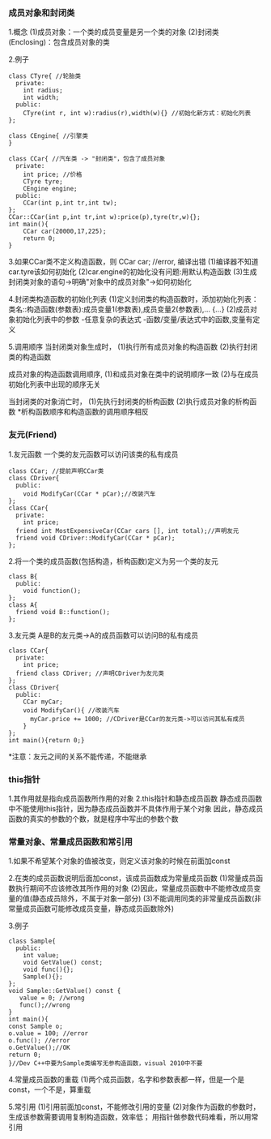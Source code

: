 
### 成员对象和封闭类
1.概念
(1)成员对象：一个类的成员变量是另一个类的对象
(2)封闭类(Enclosing)：包含成员对象的类

2.例子

```
class CTyre{ //轮胎类  
  private:  
    int radius;  
    int width;  
  public: 
    CTyre(int r, int w):radius(r),width(w){} //初始化新方式：初始化列表  
};  
   
class CEngine{ //引擎类  
}   
   
class CCar{ //汽车类 -> "封闭类"，包含了成员对象  
  private:  
    int price; //价格  
    CTyre tyre;  
    CEngine engine;  
  public:  
    CCar(int p,int tr,int tw);  
};  
CCar::CCar(int p,int tr,int w):price(p),tyre(tr,w){};  
int main(){  
    CCar car(20000,17,225);  
    return 0;  
}  
```

3.如果CCar类不定义构造函数，则
CCar car; //error, 编译出错
(1)编译器不知道car.tyre该如何初始化
(2)car.engine的初始化没有问题:用默认构造函数
(3)生成封闭类对象的语句->明确"对象中的成员对象"->如何初始化

4.封闭类构造函数的初始化列表
(1)定义封闭类的构造函数时，添加初始化列表：
类名::构造函数(参数表):成员变量1(参数表),成员变量2(参数表),...
{...}
(2)成员对象初始化列表中的参数
-任意复杂的表达式
-函数/变量/表达式中的函数,变量有定义

5.调用顺序
当封闭类对象生成时，
(1)执行所有成员对象的构造函数
(2)执行封闭类的构造函数

成员对象的构造函数调用顺序,
(1)和成员对象在类中的说明顺序一致
(2)与在成员初始化列表中出现的顺序无关

当封闭类的对象消亡时，
(1)先执行封闭类的析构函数
(2)执行成员对象的析构函数
*析构函数顺序和构造函数的调用顺序相反

### 友元(Friend)
1.友元函数
一个类的友元函数可以访问该类的私有成员

```
class CCar; //提前声明CCar类
class CDriver{  
  public:  
    void ModifyCar(CCar * pCar);//改装汽车  
};  
class CCar{ 
  private:  
    int price;  
  friend int MostExpensiveCar(CCar cars [], int total);//声明友元    
  friend void CDriver::ModifyCar(CCar * pCar); 
}; 
``` 

2.将一个类的成员函数(包括构造，析构函数)定义为另一个类的友元  

```
class B{  
  public:  
    void function();  
};  
class A{  
  friend void B::function();  
}; 
```   

3.友元类
A是B的友元类->A的成员函数可以访问B的私有成员

```
class CCar{  
  private:  
    int price;  
  friend class CDriver; //声明CDriver为友元类  
};  
class CDriver{  
  public:  
    CCar myCar;  
    void ModifyCar(){ //改装汽车  
      myCar.price += 1000; //CDriver是CCar的友元类->可以访问其私有成员  
    }  
};  
int main(){return 0;}  
```

*注意：友元之间的关系不能传递，不能继承  

### this指针
1.其作用就是指向成员函数所作用的对象
2.this指针和静态成员函数
静态成员函数中不能使用this指针，因为静态成员函数并不具体作用于某个对象
因此，静态成员函数的真实的参数的个数，就是程序中写出的参数个数

### 常量对象、常量成员函数和常引用
1.如果不希望某个对象的值被改变，则定义该对象的时候在前面加const

2.在类的成员函数说明后面加const，该成员函数成为常量成员函数
(1)常量成员函数执行期间不应该修改其所作用的对象
(2)因此，常量成员函数中不能修改成员变量的值(静态成员除外，不属于对象一部分)
(3)不能调用同类的非常量成员函数(非常量成员函数可能修改成员变量，静态成员函数除外)

3.例子

```
class Sample{  
  public:  
    int value;  
    void GetValue() const;  
    void func(){};  
    Sample(){};  
};  
void Sample::GetValue() const {  
   value = 0; //wrong  
   func();//wrong  
}  
int main(){  
const Sample o;  
o.value = 100; //error  
o.func(); //error  
o.GetValue();//OK  
return 0;  
}//Dev C++中要为Sample类编写无参构造函数，visual 2010中不要  
```


4.常量成员函数的重载
(1)两个成员函数，名字和参数表都一样，但是一个是const，一个不是，算重载

5.常引用
(1)引用前面加const，不能修改引用的变量
(2)对象作为函数的参数时，生成该参数需要调用复制构造函数，效率低； 用指针做参数代码难看，所以用常引用